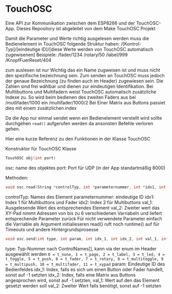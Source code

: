 # TouchOSC
Eine API zur Kommunikation zwischen dem ESP8266 und der TouchOSC-App. Dieses Repository ist abgeleitet von dem Make TouchOSC Projekt

Damit die Parameter und Werte richtig ausgelesen werden muss die Bedienelement in TouchOSC folgende Struktur haben:
/[Kontrol-Typ]/[eindeutige ID]/[diese Werte werden von TouchOSC automatisch zugewisenen]
Beispiele:
/fader/1234
/rotary/50
/label/999
/KnopfFuerReset/404

zum auslesen ist nur Wichtig das ein Name zugweisen ist und muss nicht den spezifische bezeichnung sein. 
Zum senden an TouchOSC muss jedoch der genaue Bezeichnung (zu finden auch im Header) zugewiesen sein. Die Zahlen sind frei wählbar und dienen zur eindeutigen Identifikation. 
Bei Mulltibuttons und Multifadern weist TouchOSC automatisch zusätzliche Indexe zu.
So wird beim bedienen des zweiten Faders aus bei /mutlifader/1000 ein /multifader/1000/2
Bei Einer Matrix aus Buttons passiet dies mit einem zusätzlichen index

Da die App nur einmal sendet wenn ein Bedienelement verstellt wird sollte durchgehen `read()` aufgerufen werden da ansonsten Befehle verloren gehen. 


Hier eine kurze Referenz zu den Funktionen in der Klasse TouchOSC

Konstruktor für TouchOSC Klasse
```c++
ToushOSC obj(int port)
```
osc: name des objektes
port: Port für UDP (in der App standartmäßig 8000)

Methoden:
```c++
void osc.read(String *controlTyp, int *parameternummer, int *idx1, int *idx2, int *val_1, int *val_2);
```
controlTyp: Names des Element
parameternummer: eindeutige ID
idx1: Index 1 für Multibuttons und Fader
idx2: Index 2 für Multibuttons
val_1: Ausgelesende Wert des entsprechendes Element
val_2: Zweiter wert das XY-Pad
nimmt Adressen von bis zu 6 verschiedenen Varriabeln und liefert entsprechende Parameter zurück
Für nicht verwendete Parameter einfach die Varriable als Argument initialieseren
read() ruft noch runtime() auf für Timeouts und andere Hintergrundsprosesse 

```c++
void osc.send(int type, int param, int idx_1, int idx_2, int val_1, int val_2);
```
type: Typ-Nummer nach ControlNames[], kann via der enum im Header ausgewählt werden `0 = t_none, 1 = t_page, 2 = t_label, 3 = t_led, 4 = t_toggle, 5 = t_push, 6 = t_fader, 7 = t_rotary, 8 = t_multitoggle, 9 = t_multipush, 10 = t_multifader, 11 = t_xypad`
param: Eindeutige ID des Bedienfeldes
idx_1: Index, falls es sich um einen Button oder Fader handelt, sonst auf -1 setzten
idx_2: Index, falls eine Matrix aus Buttons angesprochen wird, sonst auf -1 setzten,
val_1: Wert auf den das Element gesetzt werden soll
val_2: Zweiter Wert falls benötigt, sonst auf -1 setzten
  
